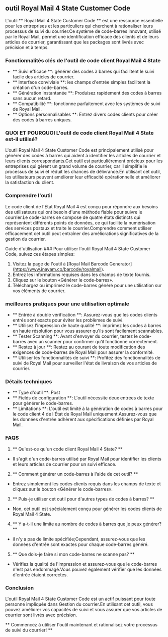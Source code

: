 ## outil Royal Mail 4 State Customer Code

L'outil ** Royal Mail 4 State Customer Code ** est une ressource essentielle pour les entreprises et les particuliers qui cherchent à rationaliser leurs processus de suivi du courrier.Ce système de code-barres innovant, utilisé par le Royal Mail, permet une identification efficace des clients et de leurs articles de courrier, garantissant que les packages sont livrés avec précision et à temps.

### Fonctionnalités clés de l'outil de code client Royal Mail 4 State
- ** Suivi efficace **: générer des codes à barres qui facilitent le suivi facile des articles de courrier.
- ** Interface conviviale **: les champs d'entrée simples facilitent la création d'un code-barres.
- ** Génération instantanée **: Produisez rapidement des codes à barres sans aucun retard.
- ** Compatibilité **: fonctionne parfaitement avec les systèmes de suivi de Royal Mail.
- ** Options personnalisables **: Entrez divers codes clients pour créer des codes à barres uniques.

### QUOI ET POURQUOI L'outil de code client Royal Mail 4 State est-il utilisé?
L'outil Royal Mail 4 State Customer Code est principalement utilisé pour générer des codes à barres qui aident à identifier les articles de courrier et leurs clients correspondants.Cet outil est particulièrement précieux pour les entreprises qui gèrent un grand volume de courrier, car il simplifie le processus de suivi et réduit les chances de délivrance.En utilisant cet outil, les utilisateurs peuvent améliorer leur efficacité opérationnelle et améliorer la satisfaction du client.

### Comprendre l'outil
Le code client de l'État Royal Mail 4 est conçu pour répondre aux besoins des utilisateurs qui ont besoin d'une méthode fiable pour suivre le courrier.Le code-barres se compose de quatre états distincts qui représentent différents points de données, ce qui facilite la numérisation des services postaux et traite le courrier.Comprendre comment utiliser efficacement cet outil peut entraîner des améliorations significatives de la gestion du courrier.

Guide d'utilisation ###
Pour utiliser l'outil Royal Mail 4 State Customer Code, suivez ces étapes simples:
1. Visitez la page de l'outil à [Royal Mail Barcode Generator] (https://www.inayam.co/barcode/royalmail).
2. Entrez les informations requises dans les champs de texte fournis.
3. Cliquez sur le bouton «Générer le code-barres».
4. Téléchargez ou imprimez le code-barres généré pour une utilisation sur vos éléments de courrier.

### meilleures pratiques pour une utilisation optimale
- ** Entrée à double vérification **: Assurez-vous que les codes clients entrés sont exacts pour éviter les problèmes de suivi.
- ** Utilisez l'impression de haute qualité **: imprimez les codes à barres en haute résolution pour vous assurer qu'ils sont facilement scannables.
- ** Tester Scanning **: Avant d'envoyer du courrier, testez le code-barres avec un scanner pour confirmer qu'il fonctionne correctement.
- ** Restez à jour **: Restez au courant de toute modification des exigences de code-barres de Royal Mail pour assurer la conformité.
- ** Utiliser les fonctionnalités de suivi **: Profitez des fonctionnalités de suivi de Royal Mail pour surveiller l'état de livraison de vos articles de courrier.

### Détails techniques
- ** Type d'outil **: Post
- ** Fields de configuration **: L'outil nécessite deux entrées de texte pour générer le code-barres.
- ** Limitations **: L'outil est limité à la génération de codes à barres pour le code client 4 de l'État de Royal Mail uniquement.Assurez-vous que les données d'entrée adhèrent aux spécifications définies par Royal Mail.

### FAQS
1. ** Qu'est-ce qu'un code client Royal Mail 4 State? **
- Il s'agit d'un code-barres utilisé par Royal Mail pour identifier les clients et leurs articles de courrier pour un suivi efficace.

2. ** Comment générer un code-barres à l'aide de cet outil? **
- Entrez simplement les codes clients requis dans les champs de texte et cliquez sur le bouton «Générer le code-barres».

3. ** Puis-je utiliser cet outil pour d'autres types de codes à barres? **
- Non, cet outil est spécialement conçu pour générer les codes clients de Royal Mail 4 State.

4. ** Y a-t-il une limite au nombre de codes à barres que je peux générer? **
- il n'y a pas de limite spécifiée;Cependant, assurez-vous que les données d'entrée sont exactes pour chaque code-barres généré.

5. ** Que dois-je faire si mon code-barres ne scanne pas? **
- Vérifiez la qualité de l'impression et assurez-vous que le code-barres n'est pas endommagé.Vous pouvez également vérifier que les données d'entrée étaient correctes.

### Conclusion
L'outil Royal Mail 4 State Customer Code est un actif puissant pour toute personne impliquée dans Gestion du courrier.En utilisant cet outil, vous pouvez améliorer vos capacités de suivi et vous assurer que vos articles de courrier sont livrés avec précision.

** Commencez à utiliser l'outil maintenant et rationalisez votre processus de suivi du courrier! **